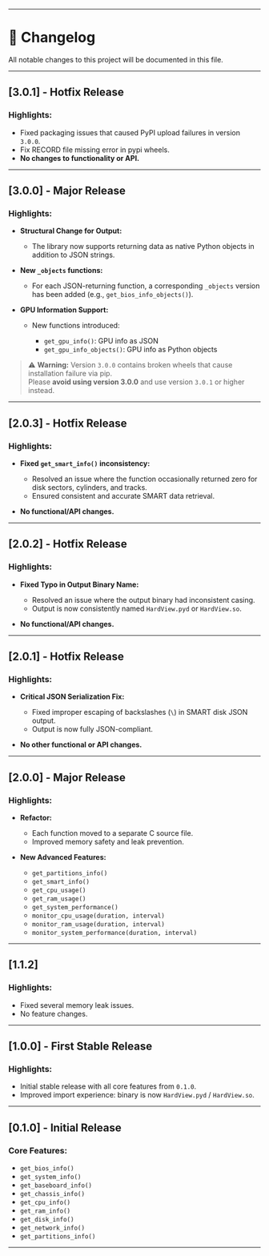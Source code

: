 
---

# 📜 Changelog

All notable changes to this project will be documented in this file.



---

## \[3.0.1] - Hotfix Release

### Highlights:
* Fixed packaging issues that caused PyPI upload failures in version `3.0.0`.
* Fix RECORD file missing error in pypi wheels.
* **No changes to functionality or API.**

---

## \[3.0.0] - Major Release

### Highlights:

* **Structural Change for Output:**

  * The library now supports returning data as native Python objects in addition to JSON strings.

* **New `_objects` functions:**

  * For each JSON-returning function, a corresponding `_objects` version has been added (e.g., `get_bios_info_objects()`).

* **GPU Information Support:**

  * New functions introduced:

    * `get_gpu_info()`: GPU info as JSON
    * `get_gpu_info_objects()`: GPU info as Python objects
> ⚠️ **Warning:** Version `3.0.0` contains broken wheels that cause installation failure via pip.  
> Please **avoid using version 3.0.0** and use version `3.0.1` or higher instead.
---

## \[2.0.3] - Hotfix Release

### Highlights:

* **Fixed `get_smart_info()` inconsistency:**

  * Resolved an issue where the function occasionally returned zero for disk sectors, cylinders, and tracks.
  * Ensured consistent and accurate SMART data retrieval.
* **No functional/API changes.**

---

## \[2.0.2] - Hotfix Release

### Highlights:

* **Fixed Typo in Output Binary Name:**

  * Resolved an issue where the output binary had inconsistent casing.
  * Output is now consistently named `HardView.pyd` or `HardView.so`.
* **No functional/API changes.**

---

## \[2.0.1] - Hotfix Release

### Highlights:

* **Critical JSON Serialization Fix:**

  * Fixed improper escaping of backslashes (`\`) in SMART disk JSON output.
  * Output is now fully JSON-compliant.
* **No other functional or API changes.**

---

## \[2.0.0] - Major Release

### Highlights:

* **Refactor:**

  * Each function moved to a separate C source file.
  * Improved memory safety and leak prevention.

* **New Advanced Features:**

  * `get_partitions_info()`
  * `get_smart_info()`
  * `get_cpu_usage()`
  * `get_ram_usage()`
  * `get_system_performance()`
  * `monitor_cpu_usage(duration, interval)`
  * `monitor_ram_usage(duration, interval)`
  * `monitor_system_performance(duration, interval)`

---

## \[1.1.2]

### Highlights:

* Fixed several memory leak issues.
* No feature changes.

---

## \[1.0.0] - First Stable Release

### Highlights:

* Initial stable release with all core features from `0.1.0`.
* Improved import experience: binary is now `HardView.pyd` / `HardView.so`.

---

## \[0.1.0] - Initial Release

### Core Features:

* `get_bios_info()`
* `get_system_info()`
* `get_baseboard_info()`
* `get_chassis_info()`
* `get_cpu_info()`
* `get_ram_info()`
* `get_disk_info()`
* `get_network_info()`
* `get_partitions_info()`

---
